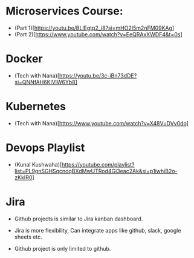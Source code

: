 # Microservices Course:
- (Part 1)[https://youtu.be/BLlEgtp2_i8?si=mHO2I5m2nFM09KAg]
- (Part 2)[https://www.youtube.com/watch?v=EeQRAxXWDF4&t=0s]

# Docker
- (Tech with Nana)[https://youtu.be/3c-iBn73dDE?si=QNNfAH6KlVlW6Yb8]

# Kubernetes
- (Tech with Nana)[https://www.youtube.com/watch?v=X48VuDVv0do]

# Devops Playlist
- (Kunal Kushwaha)[https://youtube.com/playlist?list=PL9gnSGHSqcnoqBXdMwUTRod4Gi3eac2Ak&si=p1iwhiB2o-zKkIR0]



# Jira
- Github projects is similar to Jira kanban dashboard.

- Jira is more flexibility, Can integrate apps like github, slack, google sheets etc.

- Github project is only limited to github.
